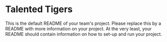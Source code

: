 # Talented Tigers
This is the default README of your team's project. Please replace this by a README with more information on your project. At the very least, your README should contain information on how to set-up and run your project.

